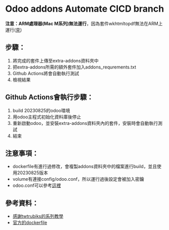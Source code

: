 # Odoo addons Automate CICD branch

**注意：ARM處理器(Mac M系列)無法運行**，因為套件wkhtmltopdf無法在ARM上運行([見](https://github.com/wkhtmltopdf/packaging/issues/98))

## 步驟：
1. 將完成的套件上傳至extra-addons資料夾中
2. 把extra-addons所需的額外套件加入addons_requrements.txt
3. Github Actions將會自動執行測試
4. 檢視結果


## Github Actions會執行步驟：
1. build 20230825的odoo環境
2. 用odoo主程式初始化資料庫後停止
3. 重新啟動odoo，並安裝extra-addons資料夾內的套件，安裝時會自動執行測試
4. 結束


## 注意事項：
- dockerfile有進行過修改，會複製addons資料夾中的檔案進行build，並且使用20230825版本
- volume有連接config/odoo.conf，所以運行過後設定會被加入密鑰
- odoo.conf可以參考[這裡](https://www.cybrosys.com/odoo/odoo-books/odoo-16-development/setup-development-environment/conf-file/)


## 參考資料：
- [感謝twtrubiks的系列教學](https://github.com/twtrubiks/odoo-docker-tutorial)
- [官方的dockerfile](https://github.com/odoo/docker)